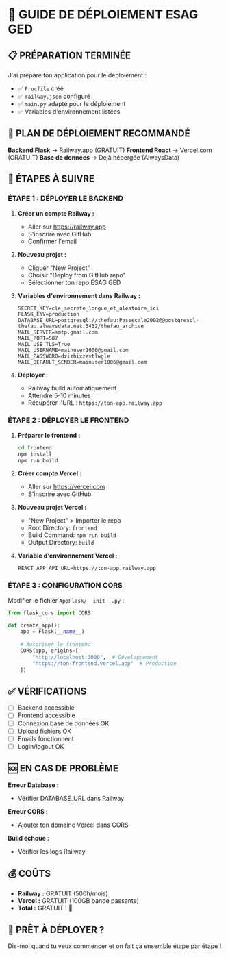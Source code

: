 # 🚀 GUIDE DE DÉPLOIEMENT ESAG GED

## 📋 PRÉPARATION TERMINÉE

J'ai préparé ton application pour le déploiement :
- ✅ `Procfile` créé
- ✅ `railway.json` configuré  
- ✅ `main.py` adapté pour le déploiement
- ✅ Variables d'environnement listées

## 🎯 PLAN DE DÉPLOIEMENT RECOMMANDÉ

**Backend Flask** → Railway.app (GRATUIT)
**Frontend React** → Vercel.com (GRATUIT)
**Base de données** → Déjà hébergée (AlwaysData)

## 📝 ÉTAPES À SUIVRE

### ÉTAPE 1 : DÉPLOYER LE BACKEND

1. **Créer un compte Railway :**
   - Aller sur https://railway.app
   - S'inscrire avec GitHub
   - Confirmer l'email

2. **Nouveau projet :**
   - Cliquer "New Project"
   - Choisir "Deploy from GitHub repo"
   - Sélectionner ton repo ESAG GED

3. **Variables d'environnement dans Railway :**
   ```
   SECRET_KEY=cle_secrete_longue_et_aleatoire_ici
   FLASK_ENV=production
   DATABASE_URL=postgresql://thefau:Passecale2002@@postgresql-thefau.alwaysdata.net:5432/thefau_archive
   MAIL_SERVER=smtp.gmail.com
   MAIL_PORT=587
   MAIL_USE_TLS=True
   MAIL_USERNAME=mainuser1006@gmail.com
   MAIL_PASSWORD=dzizhixzevtlwgle
   MAIL_DEFAULT_SENDER=mainuser1006@gmail.com
   ```

4. **Déployer :**
   - Railway build automatiquement
   - Attendre 5-10 minutes
   - Récupérer l'URL : `https://ton-app.railway.app`

### ÉTAPE 2 : DÉPLOYER LE FRONTEND

1. **Préparer le frontend :**
   ```bash
   cd frontend
   npm install
   npm run build
   ```

2. **Créer compte Vercel :**
   - Aller sur https://vercel.com
   - S'inscrire avec GitHub

3. **Nouveau projet Vercel :**
   - "New Project" > Importer le repo
   - Root Directory: `frontend`
   - Build Command: `npm run build`
   - Output Directory: `build`

4. **Variable d'environnement Vercel :**
   ```
   REACT_APP_API_URL=https://ton-app.railway.app
   ```

### ÉTAPE 3 : CONFIGURATION CORS

Modifier le fichier `AppFlask/__init__.py` :

```python
from flask_cors import CORS

def create_app():
    app = Flask(__name__)
    
    # Autoriser le frontend
    CORS(app, origins=[
        "http://localhost:3000",  # Développement
        "https://ton-frontend.vercel.app"  # Production
    ])
```

## ✅ VÉRIFICATIONS

- [ ] Backend accessible
- [ ] Frontend accessible  
- [ ] Connexion base de données OK
- [ ] Upload fichiers OK
- [ ] Emails fonctionnent
- [ ] Login/logout OK

## 🆘 EN CAS DE PROBLÈME

**Erreur Database :**
- Vérifier DATABASE_URL dans Railway

**Erreur CORS :**
- Ajouter ton domaine Vercel dans CORS

**Build échoue :**
- Vérifier les logs Railway

## 💰 COÛTS

- **Railway :** GRATUIT (500h/mois)
- **Vercel :** GRATUIT (100GB bande passante)
- **Total :** GRATUIT ! 🎉

## 🚀 PRÊT À DÉPLOYER ?

Dis-moi quand tu veux commencer et on fait ça ensemble étape par étape ! 